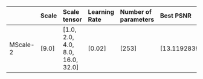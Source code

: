 |          | Scale   | Scale tensor                     | Learning Rate   | Number of parameters   | Best PSNR           |
|:---------|:--------|:---------------------------------|:----------------|:-----------------------|:--------------------|
| MScale-2 | [9.0]   | [1.0, 2.0, 4.0, 8.0, 16.0, 32.0] | [0.02]          | [253]                  | [13.11928391456604] |